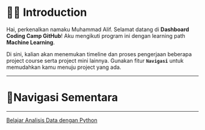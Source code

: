 # 🧑‍🎓 Introduction

Hai, perkenalkan namaku Muhammad Alif. Selamat datang di **Dashboard Coding Camp GitHub**! Aku mengikuti program ini dengan learning path **Machine Learning**.

Di sini, kalian akan menemukan timeline dan proses pengerjaan beberapa project course serta project mini lainnya. Gunakan fitur **`Navigasi`** untuk memudahkan kamu menuju project yang ada.

---


# 📍Navigasi Sementara
---
[Belajar Analisis Data dengan Python](https://github.com/miezlearning/Coding-Camp-2025/tree/master/Belajar%20Analisis%20Data%20dengan%20Python)